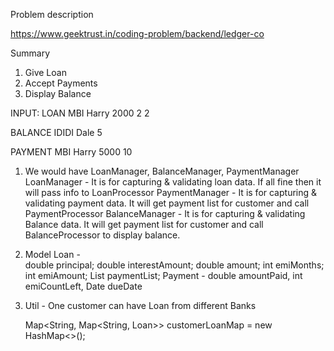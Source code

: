 Problem description

https://www.geektrust.in/coding-problem/backend/ledger-co

Summary
1. Give Loan
2. Accept Payments
3. Display Balance

INPUT:
LOAN MBI Harry 2000 2 2

BALANCE IDIDI Dale 5

PAYMENT MBI Harry 5000 10


1. We would have LoanManager, BalanceManager, PaymentManager
   LoanManager - It is for capturing & validating loan data. If all fine then it will pass info to LoanProcessor
   PaymentManager - It is for capturing & validating payment data. It will get payment list for customer and call PaymentProcessor
   BalanceManager - It is for capturing & validating Balance data. It will get payment list for customer and call BalanceProcessor to 
                    display balance.
2. Model 
   Loan -   
        double principal; double interestAmount; double amount; int emiMonths; int emiAmount; List<Payment> paymentList;
   Payment -
        double amountPaid, int emiCountLeft, Date dueDate

3. Util - One customer can have Loan from different Banks
   
    Map<String, Map<String, Loan>> customerLoanMap = new HashMap<>();
